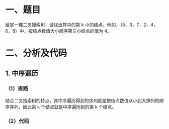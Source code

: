 # 一、题目
给定一棵二叉搜索树，请找出其中的第 k 小的结点。例如，（5，3，7，2，4，6，8）中，按结点数值大小顺序第三小结点的值为 4。  
# 二、分析及代码
## 1. 中序遍历
### （1）思路
结合二叉搜索树的特点，其中序遍历得到的序列就是按结点数值从小到大排列的顺序序列，因此第 k 个结点就是中序遍历到的第 k 个结点。  
### （2）代码
```java
